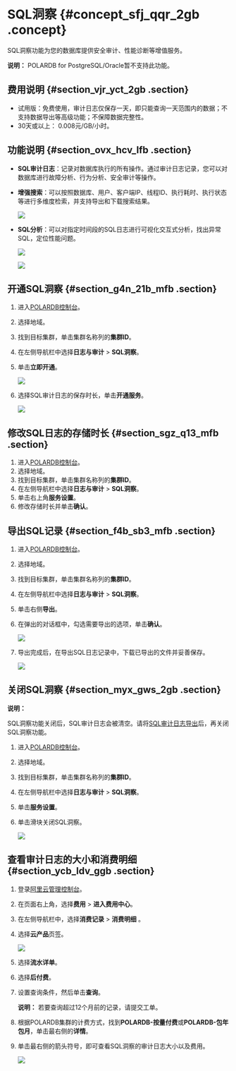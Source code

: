 # SQL洞察 {#concept_sfj_qqr_2gb .concept}

SQL洞察功能为您的数据库提供安全审计、性能诊断等增值服务。

**说明：** POLARDB for PostgreSQL/Oracle暂不支持此功能。

## 费用说明 {#section_vjr_yct_2gb .section}

-   试用版：免费使用，审计日志仅保存一天，即只能查询一天范围内的数据；不支持数据导出等高级功能；不保障数据完整性。
-   30天或以上： 0.008元/GB/小时。

## 功能说明 {#section_ovx_hcv_lfb .section}

-   **SQL审计日志**：记录对数据库执行的所有操作。通过审计日志记录，您可以对数据库进行故障分析、行为分析、安全审计等操作。
-   **增强搜索**：可以按照数据库、用户、客户端IP、线程ID、执行耗时、执行状态等进行多维度检索，并支持导出和下载搜索结果。

    ![](http://static-aliyun-doc.oss-cn-hangzhou.aliyuncs.com/assets/img/81394/155736803634838_zh-CN.png)

-   **SQL分析**：可以对指定时间段的SQL日志进行可视化交互式分析，找出异常SQL，定位性能问题。

    ![](http://static-aliyun-doc.oss-cn-hangzhou.aliyuncs.com/assets/img/81394/155736803634839_zh-CN.png)

    ![](http://static-aliyun-doc.oss-cn-hangzhou.aliyuncs.com/assets/img/81394/155736803634840_zh-CN.png)


## 开通SQL洞察 {#section_g4n_21b_mfb .section}

1.  进入[POLARDB控制台](https://polardb.console.aliyun.com/)。
2.  选择地域。
3.  找到目标集群，单击集群名称列的**集群ID**。
4.  在左侧导航栏中选择**日志与审计** \> **SQL洞察**。
5.  单击**立即开通**。

    ![](http://static-aliyun-doc.oss-cn-hangzhou.aliyuncs.com/assets/img/81394/155736803634841_zh-CN.png)

6.  选择SQL审计日志的保存时长，单击**开通服务**。

    ![](http://static-aliyun-doc.oss-cn-hangzhou.aliyuncs.com/assets/img/81394/155736803634842_zh-CN.png)


## 修改SQL日志的存储时长 {#section_sgz_q13_mfb .section}

1.  进入[POLARDB控制台](https://polardb.console.aliyun.com/)。
2.  选择地域。
3.  找到目标集群，单击集群名称列的**集群ID**。
4.  在左侧导航栏中选择**日志与审计** \> **SQL洞察**。
5.  单击右上角**服务设置**。
6.  修改存储时长并单击**确认**。

## 导出SQL记录 {#section_f4b_sb3_mfb .section}

1.  进入[POLARDB控制台](https://polardb.console.aliyun.com/)。
2.  选择地域。
3.  找到目标集群，单击集群名称列的**集群ID**。
4.  在左侧导航栏中选择**日志与审计** \> **SQL洞察**。
5.  单击右侧**导出**。
6.  在弹出的对话框中，勾选需要导出的选项，单击**确认**。

    ![](http://static-aliyun-doc.oss-cn-hangzhou.aliyuncs.com/assets/img/81394/155736803634843_zh-CN.png)

7.  导出完成后，在导出SQL日志记录中，下载已导出的文件并妥善保存。

    ![](http://static-aliyun-doc.oss-cn-hangzhou.aliyuncs.com/assets/img/81394/155736803634844_zh-CN.png)


## 关闭SQL洞察 {#section_myx_gws_2gb .section}

**说明：** 

SQL洞察功能关闭后，SQL审计日志会被清空。请将[SQL审计日志导出](#)后，再关闭SQL洞察功能。

1.  进入[POLARDB控制台](https://polardb.console.aliyun.com/)。
2.  选择地域。
3.  找到目标集群，单击集群名称列的**集群ID**。
4.  在左侧导航栏中选择**日志与审计** \> **SQL洞察**。
5.  单击**服务设置**。
6.  单击滑块关闭SQL洞察。

    ![](http://static-aliyun-doc.oss-cn-hangzhou.aliyuncs.com/assets/img/81394/155736803634845_zh-CN.png)


## 查看审计日志的大小和消费明细 {#section_ycb_ldv_ggb .section}

1.  登录[阿里云管理控制台](https://home.console.aliyun.com/new#/)。
2.  在页面右上角，选择**费用** \> **进入费用中心**。
3.  在左侧导航栏中，选择**消费记录** \> **消费明细** 。
4.  选择**云产品**页签。

    ![](http://static-aliyun-doc.oss-cn-hangzhou.aliyuncs.com/assets/img/81394/155736803635495_zh-CN.png)

5.  选择**流水详单**。
6.  选择**后付费**。
7.  设置查询条件，然后单击**查询**。

    **说明：** 若要查询超过12个月前的记录，请提交工单。

8.  根据POLARDB集群的计费方式，找到**POLARDB-按量付费**或**POLARDB-包年包月**，单击最右侧的**详情**。
9.  单击最右侧的箭头符号，即可查看SQL洞察的审计日志大小以及费用。

    ![](http://static-aliyun-doc.oss-cn-hangzhou.aliyuncs.com/assets/img/81394/155736803635494_zh-CN.png)


